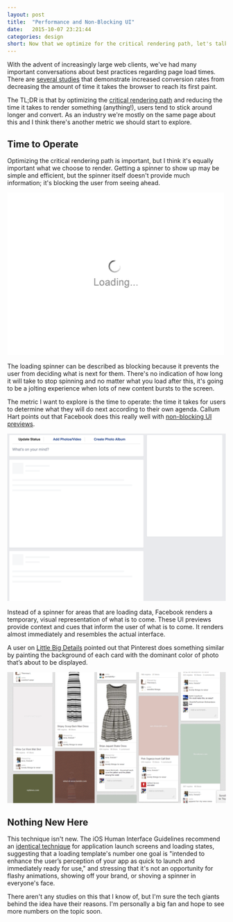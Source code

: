 ```yaml
---
layout: post
title:  "Performance and Non-Blocking UI"
date:   2015-10-07 23:21:44
categories: design
short: Now that we optimize for the critical rendering path, let's talk about something else.
---
```


With the advent of increasingly large web clients, we've had many important conversations about best practices regarding page load times. There are [several  studies](http://www.google.com/think/multiscreen/success.html) that demonstrate increased conversion rates from decreasing the amount of time it takes the browser to reach its first paint.

The TL;DR is that by optimizing the [critical rendering path](https://developers.google.com/web/fundamentals/performance/critical-rendering-path/analyzing-crp?hl=en) and reducing the time it takes to render something (anything!), users tend to stick around longer and convert. As an industry we're mostly on the same page about this and I think there's another metric we should start to explore.

## Time to Operate

Optimizing the critical rendering path is important, but I think it's equally important what we choose to render. Getting a spinner to show up may be simple and efficient, but the spinner itself doesn't provide much information; it's blocking the user from seeing ahead.

![Loading Spinner...](/public/images/loading.gif)

The loading spinner can be described as blocking because it prevents the user from deciding what is next for them. There's no indication of how long it will take to stop spinning and no matter what you load after this, it's going to be a jolting experience when lots of new content bursts to the screen.

The metric I want to explore is the time to operate: the time it takes for users to determine what they will do next according to their own agenda. Callum Hart points out that Facebook does this really well with [non-blocking UI previews](http://www.callumhart.com/blog/non-blocking-uis-with-interface-previews).

![Facebook non-blocking ui preview](/public/images/facebook.png)

Instead of a spinner for areas that are loading data, Facebook renders a temporary, visual representation of what is to come. These UI previews provide context and cues that inform the user of what is to come. It renders almost immediately and resembles the actual interface.

A user on [Little Big Details]( http://littlebigdetails.com/post/56782380031/pinterest-before-image-is-loaded-the-background) pointed out that Pinterest does something similar by painting the background of each card with the dominant color of  photo that’s about to be displayed.

![Pinterest](/public/images/pinterest.png)

## Nothing New Here

This technique isn't new. The iOS Human Interface Guidelines recommend an [identical technique](https://developer.apple.com/library/ios/documentation/UserExperience/Conceptual/MobileHIG/LaunchImages.html) for application launch screens and loading states, suggesting that a loading template's number one goal is "intended to enhance the user’s perception of your app as quick to launch and immediately ready for use," and stressing that it's not an opportunity for flashy animations, showing off your brand, or shoving a spinner in everyone's face.

There aren't any studies on this that I know of, but I'm sure the tech giants behind the idea have their reasons. I'm personally a big fan and hope to see more numbers on the topic soon.
